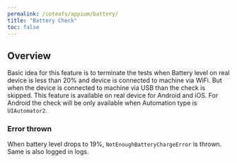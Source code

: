 ```yaml
---
permalink: /coteafs/appium/battery/
title: "Battery Check"
toc: false
---
```


## Overview

Basic idea for this feature is to terminate the tests when Battery level on real device is less than 20% and device is connected to machine via WiFi. But when the device is connected to machine via USB than the check is skipped. This feature is available on real device for Android and iOS. For Android the check will be only available when Automation type is `UIAutomator2`.

### Error thrown

When battery level drops to 19%, `NotEnoughBatteryChargeError` is thrown. Same is also logged in logs.
